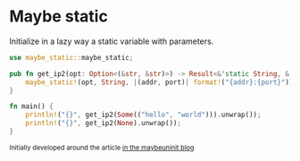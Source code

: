 # Maybe static

Initialize in a lazy way a static variable with parameters.

```rust
use maybe_static::maybe_static;

pub fn get_ip2(opt: Option<(&str, &str)>) -> Result<&'static String, &'static str> {
    maybe_static!(opt, String, |(addr, port)| format!("{addr}:{port}"))
}

fn main() {
    println!("{}", get_ip2(Some(("hello", "world"))).unwrap());
    println!("{}", get_ip2(None).unwrap());
}
```

<small> Initially developed around the article <a href="https://www.maybeuninit.com/2022/04/07/lazy-or-not-lazy.html">in the maybeuninit blog</a></small>
